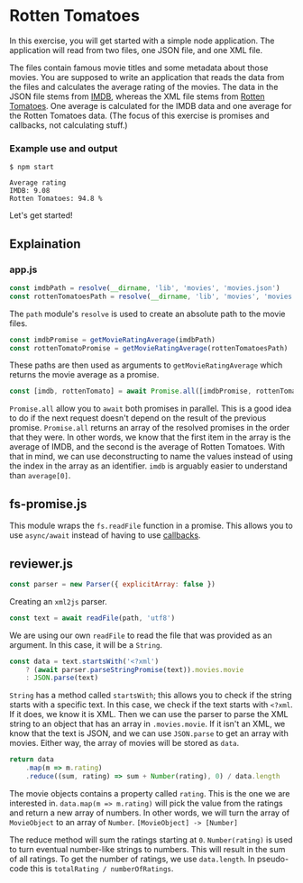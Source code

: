 # Rotten Tomatoes

In this exercise, you will get started with a simple node application. The application will read from two files, one JSON file, and one XML file.

The files contain famous movie titles and some metadata about those movies. You are supposed to write an application that reads the data from the files and calculates the average rating of the movies. The data in the JSON file stems from [IMDB](http://www.imdb.com/), whereas the XML file stems from [Rotten Tomatoes](http://www.rottentomatoes.com/). One average is calculated for the IMDB data and one average for the Rotten Tomatoes data. (The focus of this exercise is promises and callbacks, not calculating stuff.)

### Example use and output

```shell
$ npm start

Average rating
IMDB: 9.08
Rotten Tomatoes: 94.8 %
```

Let's get started!

## Explaination
### app.js
```js
const imdbPath = resolve(__dirname, 'lib', 'movies', 'movies.json')
const rottenTomatoesPath = resolve(__dirname, 'lib', 'movies', 'movies.xml')
```
The `path` module's `resolve` is used to create an absolute path to the movie files.

```js
const imdbPromise = getMovieRatingAverage(imdbPath)
const rottenTomatoPromise = getMovieRatingAverage(rottenTomatoesPath)
```
These paths are then used as arguments to `getMovieRatingAverage` which returns the movie average as a promise.

```js
const [imdb, rottenTomato] = await Promise.all([imdbPromise, rottenTomatoPromise])
```
`Promise.all` allow you to `await` both promises in parallel. This is a good idea to do if the next request doesn't depend on the result of the previous promise. `Promise.all` returns an array of the resolved promises in the order that they were. In other words, we know that the first item in the array is the average of IMDB, and the second is the average of Rotten Tomatoes.
With that in mind, we can use deconstructing to name the values instead of using the index in the array as an identifier. `imdb` is arguably easier to understand than `average[0]`.

## fs-promise.js
This module wraps the `fs.readFile` function in a promise. This allows you to use `async/await` instead of having to use [callbacks](https://codeburst.io/javascript-what-the-heck-is-a-callback-aba4da2deced).

## reviewer.js
```js
const parser = new Parser({ explicitArray: false })
```
Creating an `xml2js` parser.

```js
const text = await readFile(path, 'utf8')
```
We are using our own `readFile` to read the file that was provided as an argument. In this case, it will be a `String`.

```js
const data = text.startsWith('<?xml')
    ? (await parser.parseStringPromise(text)).movies.movie
    : JSON.parse(text)
```
`String` has a method called `startsWith`; this allows you to check if the string starts with a specific text. In this case, we check if the text starts with `<?xml`. If it does, we know it is XML. Then we can use the parser to parse the XML string to an object that has an array in `.movies.movie`. If it isn't an XML, we know that the text is JSON, and we can use `JSON.parse` to get an array with movies. Either way, the array of movies will be stored as `data`.

```js
return data
    .map(m => m.rating)
    .reduce((sum, rating) => sum + Number(rating), 0) / data.length
```
The movie objects contains a property called `rating`. This is the one we are interested in. `data.map(m => m.rating)` will pick the value from the ratings and return a new array of numbers. In other words, we will turn the array of `MovieObject` to an array of `Number`. `[MovieObject] -> [Number]`

The reduce method will sum the ratings starting at `0`. `Number(rating)` is used to turn eventual number-like strings to numbers. This will result in the sum of all ratings. To get the number of ratings, we use `data.length`. In pseudo-code this is `totalRating / numberOfRatings`.
